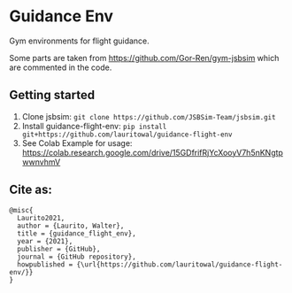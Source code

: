 # Guidance Env
Gym environments for flight guidance.

Some parts are taken from https://github.com/Gor-Ren/gym-jsbsim which are commented in the code.

## Getting started
1. Clone jsbsim: `git clone https://github.com/JSBSim-Team/jsbsim.git`
2. Install guidance-flight-env: `pip install git+https://github.com/lauritowal/guidance-flight-env`
3. See Colab Example for usage:
https://colab.research.google.com/drive/15GDfrifRjYcXooyV7h5nKNgtpwwnvhmV

## Cite as: 
```
@misc{
  Laurito2021, 
  author = {Laurito, Walter}, 
  title = {guidance_flight_env}, 
  year = {2021}, 
  publisher = {GitHub}, 
  journal = {GitHub repository}, 
  howpublished = {\url{https://github.com/lauritowal/guidance-flight-env/}} 
}
```
